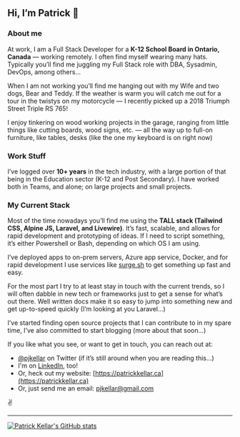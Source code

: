 ## Hi, I’m Patrick 👋

### About me
At work, I am a Full Stack Developer for a **K-12 School Board in Ontario, Canada** — working remotely. I often find myself wearing many hats. Typically you’ll find me juggling my Full Stack role with DBA, Sysadmin, DevOps, among others...

When I am not working you’ll find me hanging out with my Wife and two dogs, Bear and Teddy. If the weather is warm you will catch me out for a tour in the twistys on my motorcycle — I recently picked up a 2018 Triumph Street Triple RS 765!

I enjoy tinkering on wood working projects in the garage, ranging from little things like cutting boards, wood signs, etc. — all the way up to full-on furniture, like tables, desks (like the one my keyboard is on right now)

### Work Stuff

I’ve logged over **10+ years** in the tech industry, with a large portion of that being in the Education sector (K-12 and Post Secondary). I have worked both in Teams, and alone; on large projects and small projects.

### My Current Stack

Most of the time nowadays you’ll find me using the **TALL stack (Tailwind CSS, Alpine JS, Laravel, and Livewire)**. It’s fast, scalable, and allows for rapid development and prototyping of ideas. If I need to script something, it’s either Powershell or Bash, depending on which OS I am using.

I’ve deployed apps to on-prem servers, Azure app service, Docker, and for rapid development I use services like [surge.sh](http://surge.sh) to get something up fast and easy.

For the most part I try to at least stay in touch with the current trends, so I will often dabble in new tech or frameworks just to get a sense for what’s out there. Well written docs make it so easy to jump into something new and get up-to-speed quickly (I’m looking at you Laravel…)

I’ve started finding open source projects that I can contribute to in my spare time, I’ve also committed to start blogging (more about that soon…)

If you like what you see, or want to get in touch, you can reach out at:
- [@pjkellar](https://twitter.com/pjkellar) on Twitter (if it’s still around when you are reading this…)
- I'm on [LinkedIn](https://linkedin.com/pjkellar), too!
- Or, heck out my website: [https://patrickkellar.ca](https://patrickkellar.ca)
- Or, just send me an email: <pjkellar@gmail.com>

✌️

---
[![Patrick Kellar's GitHub stats](https://github-readme-stats.vercel.app/api?username=pjkellar&count_private=true&show_icons=true&theme=dark)](https://github.com/anuraghazra/github-readme-stats)

<!---
pjkellar/pjkellar is a ✨ special ✨ repository because its `README.md` (this file) appears on your GitHub profile.
You can click the Preview link to take a look at your changes.
--->
